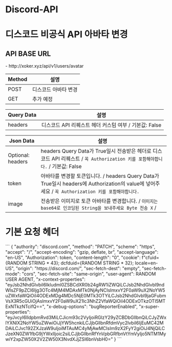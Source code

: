 # Discord-API
<h1>디스코드 비공식 API 아바타 변경</h1>

<h2>API BASE URL</h2>
- http://xoker.xyz/api/v1/users/avatar

|Method|설명|
|------|---|
|POST|디스코드 아바타 변경|
|GET|추가 예정|

|Query Data|설명|
|------|---|
|headers|디스코드 API 리퀘스트 헤더 커스텀 여부 / 기본값: False|

|Json Data|설명|
|------|---|
|Optional: headers|headers Query Data가 True일시 전송받은 헤더로 디스코드 API 리퀘스트 / ```꼭 Authorization 키를 포함해야합니다.``` / 기본값: False|
|token|아바타를 변경할 토큰입니다. / headers Query Data가 True일시 headers에 Authorization의 value에 넣어주세요 / ```꼭 Authorization 키를 포함해야합니다.```|
|image|전송받은 이미지로 토큰 아바타를 변경합니다. / ```이미지는 base64로 인코딩된 String을 보내주세요 Byte 전송 X``` /|

<h1>기본 요청 헤더</h1>
```
{
        "authority": "discord.com",
        "method": "PATCH",
        "scheme": "https",
        "accept": "/",
        "accept-encoding": "gzip, deflate, br",
        "accept-language": "en-US",
        "Authorization": token,
        "content-length": "0",
        "cookie": f"cfuid={RANDOM STRING * 43}; dcfduid={RANDOM STRING * 32}; locale=en-US",
        "origin": "https://discord.com/",
        "sec-fetch-dest": "empty",
        "sec-fetch-mode": "cors",
        "sec-fetch-site": "same-origin",
        "user-agent": RANDOM USER AGENT,
        "x-context-properties": "eyJsb2NhdGlvbiI6Ikludml0ZSBCdXR0b24gRW1iZWQiLCJsb2NhdGlvbl9ndWlsZF9pZCI6Ijg3OTc4MjM4MDAxMTk0NjAyNCIsImxvY2F0aW9uX2NoYW5uZWxfaWQiOiI4ODExMDg4MDc5NjE0MTk3OTYiLCJsb2NhdGlvbl9jaGFubmVsX3R5cGUiOjAsImxvY2F0aW9uX21lc3NhZ2VfaWQiOiI4ODExOTkzOTI5MTExNTkzNTcifQ==",
        "x-debug-options": "bugReporterEnabled",
        "x-super-properties": "eyJvcyI6IldpbmRvd3MiLCJicm93c2VyIjoiRGlzY29yZCBDbGllbnQiLCJyZWxlYXNlX2NoYW5uZWwiOiJjYW5hcnkiLCJjbGllbnRfdmVyc2lvbiI6IjEuMC42MDAiLCJvc192ZXJzaW9uIjoiMTAuMC4yMjAwMCIsIm9zX2FyY2giOiJ4NjQiLCJzeXN0ZW1fbG9jYWxlIjoic2siLCJjbGllbnRfYnVpbGRfbnVtYmVyIjo5NTM1MywiY2xpZW50X2V2ZW50X3NvdXJjZSI6bnVsbH0="
    }
```
